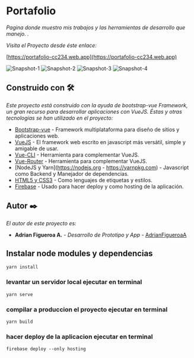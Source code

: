 # Portafolio


_Pagina donde muestro mis trabajos y las herramientas de desarrollo que manejo. ._


_Visita el Proyecto desde éste enlace:_


[https://portafolio-cc234.web.app](https://portafolio-cc234.web.app)

![Snapshot-1](https://firebasestorage.googleapis.com/v0/b/portafolio-cc234.appspot.com/o/imagenes%20readme%2FScreenshot_2020-12-21%20Portafolio%20Adrian%20Figueroa.png?alt=media&token=d4c52418-fa74-4381-9871-caaefbda569c)
![Snapshot-2](https://firebasestorage.googleapis.com/v0/b/portafolio-cc234.appspot.com/o/imagenes%20readme%2FScreenshot_2%20Portafolio%20Adrian%20Figueroa.png?alt=media&token=3ec41828-9955-42e6-b3cb-740e6d78f93b)
![Snapshot-3](https://firebasestorage.googleapis.com/v0/b/portafolio-cc234.appspot.com/o/imagenes%20readme%2FScreenshot_3%20Portafolio%20Adrian%20Figueroa.png?alt=media&token=accbc53b-8c02-4d13-83f3-903703510e86)
![Snapshot-4](https://firebasestorage.googleapis.com/v0/b/portafolio-cc234.appspot.com/o/imagenes%20readme%2FScreenshot_4%20Portafolio%20Adrian%20Figueroa.png?alt=media&token=e79fdc60-e5a8-4c43-bc3c-1d88f2b70ec7)


## Construido con 🛠️

_Este proyecto está construido con la ayuda de bootstrap-vue Framework, un gran recurso para desarrollar aplicaciones con VueJS. Éstas y otras tecnologías se han utilizado en el proyecto:_

* [Bootstrap-vue](https://bootstrap-vue.org) - Framework multiplataforma para diseño de sitios y aplicaciones web.
* [VueJS](https://vuejs.org) - El framework web escrito en javascript más versátil, simple y amigable de usar.
* [Vue-CLI](https://cli.vuejs.org) - Herramienta para complementar VueJS.
* [Vue-Router](https://router.vuejs.org) - Herramienta para complementar VueJS.
* [NodeJS y Yarn](https://nodejs.org - https://yarnpkg.com) - Javascript como Backend y Manejador de dependencias.
* [HTML5 y CSS3](https://www.w3.org) - Como lenguajes de etiquetas y estilos.
* [Firebase](https://firebase.google.com) - Usado para hacer deploy y como hosting de la aplicación.

## Autor ✒️

_El autor de este proyecto es:_

* **Adrian Figueroa A.** - *Desarrollo de Prototipo y App* - [AdrianFigueroaA](https://github.com/AdrianFigueroaA)


## Instalar node modules y dependencias
```
yarn install
```

###  levantar un servidor local ejecutar en terminal
```
yarn serve
```

###  compilar a produccion el proyecto ejecutar en terminal
```
yarn build
```


###  hacer deploy de la aplicacion ejecutar en terminal
```
firebase deploy --only hosting

